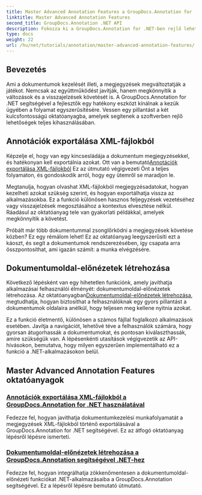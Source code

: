 ```yaml
---
title: Master Advanced Annotation Features a GroupDocs.Annotation for .NET
linktitle: Master Advanced Annotation Features
second_title: GroupDocs.Annotation .NET API
description: Fokozza ki a GroupDocs.Annotation for .NET-ben rejlő lehetőségeket az XML-feljegyzések exportálására és a dokumentumoldal-előnézetek létrehozására vonatkozó oktatóanyagok segítségével.
type: docs
weight: 22
url: /hu/net/tutorials/annotation/master-advanced-annotation-features/
---
```

## Bevezetés

Ami a dokumentumok kezelését illeti, a megjegyzések megváltoztatják a játékot. Nemcsak az együttműködést javítják, hanem megkönnyítik a változások és a visszajelzések követését is. A GroupDocs.Annotation for .NET segítségével a fejlesztők egy hatékony eszközt kínálnak a kezük ügyében a folyamat egyszerűsítésére. Vessen egy pillantást a két kulcsfontosságú oktatóanyagba, amelyek segítenek a szoftverben rejlő lehetőségek teljes kihasználásában.

## Annotációk exportálása XML-fájlokból

 Képzelje el, hogy van egy kincsesládája a dokumentum megjegyzésekkel, és hatékonyan kell exportálnia azokat. Ott van a bemutató[Annotációk exportálása XML-fájlokból](./export-annotations-from-xml-file/) Ez az útmutató végigvezeti Önt a teljes folyamaton, és gondoskodik arról, hogy egy ütemről se maradjon le. 

Megtanulja, hogyan olvashat XML-fájlokból megjegyzésadatokat, hogyan kezelheti azokat szükség szerint, és hogyan exportálhatja vissza az alkalmazásokba. Ez a funkció különösen hasznos feljegyzések vezetéséhez vagy visszajelzések megosztásához a kontextus elvesztése nélkül. Ráadásul az oktatóanyag tele van gyakorlati példákkal, amelyek megkönnyítik a követést. 

Próbált már több dokumentummal zsonglőrködni a megjegyzések követése közben? Ez egy rémálom lehet! Ez az oktatóanyag leegyszerűsíti ezt a káoszt, és segít a dokumentumok rendszerezésében, így csapata arra összpontosíthat, ami igazán számít: a munka elvégzésére.

## Dokumentumoldal-előnézetek létrehozása

 Következő lépésként van egy hihetetlen funkciónk, amely javíthatja alkalmazásai felhasználói élményét: dokumentumoldal-előnézetek létrehozása. Az oktatóanyagban[Dokumentumoldal-előnézetek létrehozása](./generate-document-page-previews/), megtudhatja, hogyan biztosíthat a felhasználóknak egy gyors pillantást a dokumentumok oldalaira anélkül, hogy teljesen meg kellene nyitnia azokat.

Ez a funkció életmentő, különösen a számos fájllal foglalkozó alkalmazások esetében. Javítja a navigációt, lehetővé téve a felhasználók számára, hogy gyorsan átugorhassák a dokumentumokat, és pontosan kiválaszthassák, amire szükségük van. A lépésenkénti utasítások végigvezetik az API-hívásokon, bemutatva, hogy milyen egyszerűen implementálható ez a funkció a .NET-alkalmazásokon belül. 

## Master Advanced Annotation Features oktatóanyagok
### [Annotációk exportálása XML-fájlokból a GroupDocs.Annotation for .NET használatával](./export-annotations-from-xml-file/)
Fedezze fel, hogyan javíthatja dokumentumkezelési munkafolyamatát a megjegyzések XML-fájlokból történő exportálásával a GroupDocs.Annotation for .NET segítségével. Ez az átfogó oktatóanyag lépésről lépésre ismerteti.
### [Dokumentumoldal-előnézetek létrehozása a GroupDocs.Annotation segítségével .NET-hez](./generate-document-page-previews/)
Fedezze fel, hogyan integrálhatja zökkenőmentesen a dokumentumoldal-előnézeti funkciókat .NET-alkalmazásaiba a GroupDocs.Annotation segítségével. Ez a lépésről lépésre bemutató útmutató.